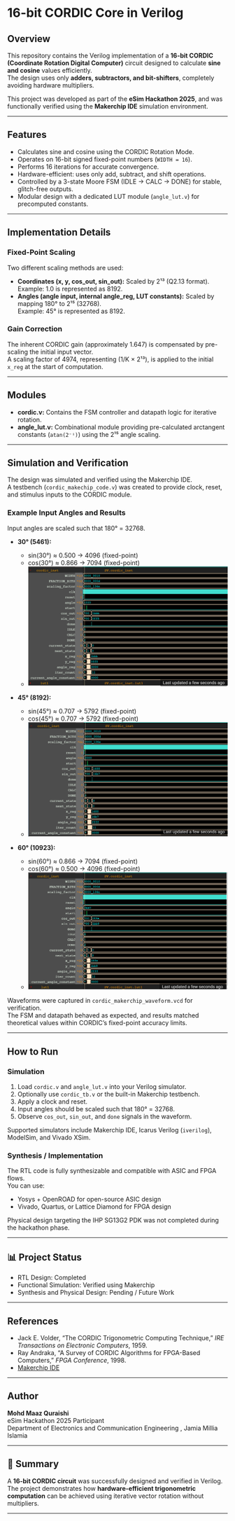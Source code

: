# 16-bit CORDIC Core in Verilog

##  Overview
This repository contains the Verilog implementation of a **16-bit CORDIC (Coordinate Rotation Digital Computer)** circuit designed to calculate **sine and cosine** values efficiently.  
The design uses only **adders, subtractors, and bit-shifters**, completely avoiding hardware multipliers.

This project was developed as part of the **eSim Hackathon 2025**, and was functionally verified using the **Makerchip IDE** simulation environment.

---

##  Features

- Calculates sine and cosine using the CORDIC Rotation Mode.  
- Operates on 16-bit signed fixed-point numbers (`WIDTH = 16`).  
- Performs 16 iterations for accurate convergence.  
- Hardware-efficient: uses only add, subtract, and shift operations.  
- Controlled by a 3-state Moore FSM (IDLE → CALC → DONE) for stable, glitch-free outputs.  
- Modular design with a dedicated LUT module (`angle_lut.v`) for precomputed constants.

---

##  Implementation Details

### Fixed-Point Scaling
Two different scaling methods are used:

- **Coordinates (x, y, cos_out, sin_out):** Scaled by 2¹³ (Q2.13 format).  
  Example: 1.0 is represented as 8192.  
- **Angles (angle input, internal angle_reg, LUT constants):** Scaled by mapping 180° to 2¹⁵ (32768).  
  Example: 45° is represented as 8192.

### Gain Correction
The inherent CORDIC gain (approximately 1.647) is compensated by pre-scaling the initial input vector.  
A scaling factor of 4974, representing (1/K × 2¹³), is applied to the initial `x_reg` at the start of computation.

---

##  Modules

- **cordic.v:** Contains the FSM controller and datapath logic for iterative rotation.  
- **angle_lut.v:** Combinational module providing pre-calculated arctangent constants (`atan(2⁻ⁱ)`) using the 2¹⁵ angle scaling.

---

##  Simulation and Verification

The design was simulated and verified using the Makerchip IDE.  
A testbench (`cordic_makechip_code.v`) was created to provide clock, reset, and stimulus inputs to the CORDIC module.

### Example Input Angles and Results

Input angles are scaled such that 180° = 32768.

- **30° (5461):**  
  - sin(30°) ≈ 0.500 → 4096 (fixed-point)  
  - cos(30°) ≈ 0.866 → 7094 (fixed-point)
  - ![30](https://raw.githubusercontent.com/NavyStudent2893/16-bit-CORDIC-Circuit/refs/heads/main/30.png)


- **45° (8192):**  
  - sin(45°) ≈ 0.707 → 5792 (fixed-point)  
  - cos(45°) ≈ 0.707 → 5792 (fixed-point)
  - ![45](https://raw.githubusercontent.com/NavyStudent2893/16-bit-CORDIC-Circuit/refs/heads/main/45.png)

- **60° (10923):**  
  - sin(60°) ≈ 0.866 → 7094 (fixed-point)  
  - cos(60°) ≈ 0.500 → 4096 (fixed-point)
  - ![60](https://raw.githubusercontent.com/NavyStudent2893/16-bit-CORDIC-Circuit/refs/heads/main/60.png)

Waveforms were captured in `cordic_makerchip_waveform.vcd` for verification.  
The FSM and datapath behaved as expected, and results matched theoretical values within CORDIC’s fixed-point accuracy limits.


---

##  How to Run

### Simulation
1. Load `cordic.v` and `angle_lut.v` into your Verilog simulator.  
2. Optionally use `cordic_tb.v` or the built-in Makerchip testbench.  
3. Apply a clock and reset.  
4. Input angles should be scaled such that 180° = 32768.  
5. Observe `cos_out`, `sin_out`, and `done` signals in the waveform.

Supported simulators include Makerchip IDE, Icarus Verilog (`iverilog`), ModelSim, and Vivado XSim.

### Synthesis / Implementation
The RTL code is fully synthesizable and compatible with ASIC and FPGA flows.  
You can use:
- Yosys + OpenROAD for open-source ASIC design  
- Vivado, Quartus, or Lattice Diamond for FPGA design

Physical design targeting the IHP SG13G2 PDK was not completed during the hackathon phase.

---

## 📊 Project Status

- RTL Design: Completed  
- Functional Simulation: Verified using Makerchip  
- Synthesis and Physical Design: Pending / Future Work  

---

##  References

- Jack E. Volder, “The CORDIC Trigonometric Computing Technique,” *IRE Transactions on Electronic Computers*, 1959.  
- Ray Andraka, “A Survey of CORDIC Algorithms for FPGA-Based Computers,” *FPGA Conference*, 1998.  
- [Makerchip IDE](https://makerchip.com)

---

##  Author

**Mohd Maaz Quraishi**  
eSim Hackathon 2025 Participant  
Department of Electronics and Communication Engineering ,
Jamia Millia Islamia

---

## 🏁 Summary
A **16-bit CORDIC circuit** was successfully designed and verified in Verilog.  
The project demonstrates how **hardware-efficient trigonometric computation** can be achieved using iterative vector rotation without multipliers.

---
